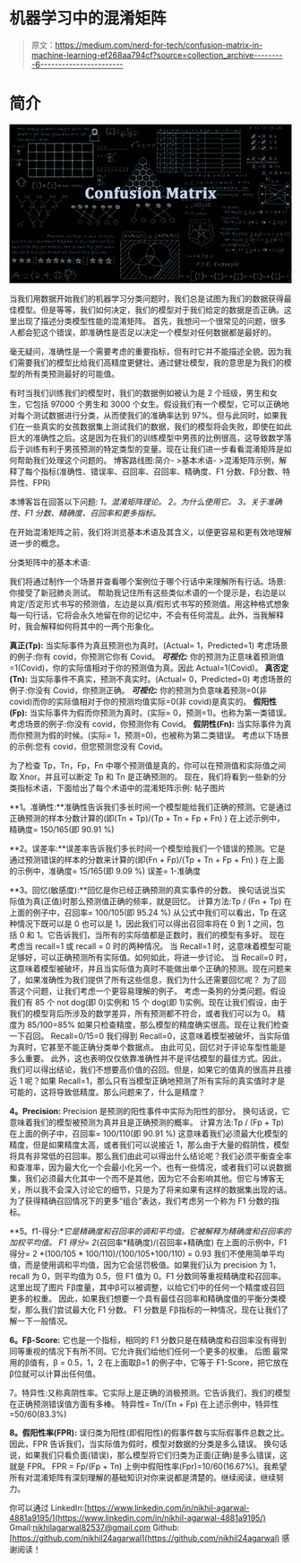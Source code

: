 # 机器学习中的混淆矩阵

> 原文：<https://medium.com/nerd-for-tech/confusion-matrix-in-machine-learning-ef268aa794cf?source=collection_archive---------6----------------------->

# **简介**

![](img/74c1cac3b2c2a922003174c12e0890d4.png)

当我们用数据开始我们的机器学习分类问题时，我们总是试图为我们的数据获得最佳模型。但是等等，我们如何决定，我们的模型对于我们给定的数据是否正确。这里出现了描述分类模型性能的混淆矩阵。
首先，我想问一个很常见的问题，很多人都会犯这个错误，即准确性是否足以决定一个模型对任何数据都是最好的。

毫无疑问，准确性是一个需要考虑的重要指标，但有时它并不能描述全貌。因为我们需要我们的模型比给我们高精度更健壮。通过健壮模型，我的意思是为我们的模型的所有类预测最好的可能值。

有时当我们训练我们的模型时，我们的数据例如被认为是 2 个班级，男生和女生，它包括 97000 个男生和 3000 个女生。假设我们有一个模型，它可以正确地对每个测试数据进行分类，从而使我们的准确率达到 97%。但与此同时，如果我们在一些真实的女孩数据集上测试我们的数据，我们的模型将会失败，即使在如此巨大的准确性之后。这是因为在我们的训练模型中男孩的比例很高，这导致数学落后于训练有利于男孩预测的特定类型的变量。现在让我们进一步看看混淆矩阵是如何帮助我们处理这个问题的。
博客路线图:简介- >基本术语- >混淆矩阵示例，解释了每个指标(准确性、错误率、召回率、召回率、精确度、F1 分数、Fβ分数、特异性、FPR)

本博客旨在回答以下问题:
*1。混淆矩阵理论。
2。为什么使用它。
3。关于准确性、F1 分数、精确度、召回率和更多指标。*

在开始混淆矩阵之前，我们将浏览基本术语及其含义，以便更容易和更有效地理解进一步的概念。

分类矩阵中的基本术语:

我们将通过制作一个场景并查看哪个案例位于哪个行话中来理解所有行话。场景:你接受了新冠肺炎测试。
帮助我记住所有这些类似术语的一个提示是，右边是以肯定/否定形式书写的预测值，左边是以真/假形式书写的预测值。用这种格式想象每一句行话，它将会永久地留在你的记忆中，不会有任何混乱。此外，当我解释时，我会解释如何将其中的一两个形象化。

**真正(Tp):** 当实际事件为真且预测也为真时。(Actual= 1，Predicted=1)
考虑场景的例子:你有 covid，你预测它你有 Covid。
***可视化:*** 你的预测为正意味着预测值=1(Covid)，你的实际值相对于你的预测值为真。因此 Actual=1(Covid)。
**真否定(Tn):** 当实际事件不真实，预测不真实时。(Actual= 0，Predicted=0)
考虑场景的例子:你没有 Covid，你预测正确。
***可视化:*** 你的预测为负意味着预测=0(非 covid)而你的实际值相对于你的预测均值实际=0(非 covid)是真实的。
**假阳性(Fp):** 当实际事件为假而你预测为真时。(实际= 0，预测=1)。也称为第一类错误。
考虑场景的例子:你没有 covid，你预测你有 Covid。
**假阴性(Fn):** 当实际事件为真而你预测为假的时候。(实际= 1，预测=0)。也被称为第二类错误。
考虑以下场景的示例:您有 covid，但您预测您没有 Covid。

为了检查 Tp，Tn，Fp，Fn 中哪个预测值是真的，你可以在预测值和实际值之间取 Xnor。并且可以断定 Tp 和 Tn 是正确预测的。
现在，我们将看到一些新的分类指标术语，下面给出了每个术语中的混淆矩阵示例:
帖子图片

**1。准确性:**准确性告诉我们多长时间一个模型能给我们正确的预测。它是通过正确预测的样本分数计算的(即(Tn + Tp)/(Tp + Tn + Fp + Fn) )
在上述示例中，精确度= 150/165(即 90.91 %)

**2。误差率:**误差率告诉我们多长时间一个模型给我们一个错误的预测。它是通过预测错误的样本的分数来计算的(即(Fn + Fp)/(Tp + Tn + Fp + Fn) )
在上面的示例中，准确度= 15/165(即 9.09 %)
误差= 1-准确度

**3。回忆(敏感度):**回忆是你已经正确预测的真实事件的分数。
换句话说当实际值为真(正值)时那么预测值正确的频率，就是回忆。
计算方法:Tp / (Fn + Tp)
在上面的例子中，召回率= 100/105(即 95.24 %)
从公式中我们可以看出，Tp 在这种情况下既可以是 0 也可以是 1，因此我们可以得出召回率将在 0 到 1 之间，包括 0 和 1。它告诉我们，当所有的实际值都是正数时，我们的模型有多好。
现在考虑当 recall=1 或 recall = 0 时的两种情况。
当 Recall=1 时，这意味着模型可能足够好，可以正确预测所有实际值。如何如此，将进一步讨论。
当 Recall=0 时，这意味着模型被破坏，并且当实际值为真时不能做出单个正确的预测。现在问题来了，如果准确性为我们提供了所有这些信息，我们为什么还需要回忆呢？
为了回答这个问题，让我们考虑一个更容易理解的例子。
考虑一条狗的分类问题。假设我们有 85 个 not dog(即 0)实例和 15 个 dog(即 1)实例。现在让我们假设，由于我们的模型背后所涉及的数学差异，所有预测都不符合，或者我们可以为 0。
精度为 85/100=85%
如果只检查精度，那么模型的精度确实很高。现在让我们检查一下召回。
Recall=0/15=0
我们得到 Recall=0，这意味着模型被破坏，当实际值为真时，它甚至不能正确分类单个数据点。
由此可见，回忆对于评论车型性能是多么重要。
此外，这也表明仅仅依靠准确性并不是评估模型的最佳方式。因此，我们可以得出结论，我们不想要高价值的召回。但是，如果它的值真的很高并且接近 1
呢？如果 Recall=1，那么只有当模型正确地预测了所有实际的真实值时才是可能的，这将导致低精度。那么问题来了，什么是精度？

**4。Precision:** Precision 是预测的阳性事件中实际为阳性的部分。
换句话说，它意味着我们的模型被预测为真并且是正确预测的概率。
计算方法:Tp / (Fp + Tp)
在上面的例子中，召回率= 100/110(即 90.91 %)
这意味着我们必须最大化模型的精度，但是如果精度太高，或者我们可以说接近 1，那么由于大量的假阴性，模型将具有非常低的召回率。那么我们由此可以得出什么结论呢？我们必须平衡查全率和查准率，因为最大化一个会最小化另一个。也有一些情况，或者我们可以说数据集，我们必须最大化其中一个而不是其他，因为它不会影响其他。但它与博客无关，所以我不会深入讨论它的细节，只是为了将来如果有这样的数据集出现的话。
为了获得精确召回情况下的更多“组合”表达，我们考虑另一个称为 F1 分数的指标。

**5。f1-得分:**它是精确度和召回率的调和平均值。它被解释为精确度和召回率的加权平均值。
F1 得分= 2*(召回率*精确度)/(召回率+精确度)
在上面的示例中，F1 得分= 2 *(100/105 * 100/110)/(100/105+100/110)
= 0.93
我们不使用简单平均值，而是使用调和平均值，因为它会惩罚极值。如果我们认为 precision 为 1，recall 为 0，则平均值为 0.5，但 F1 值为 0。F1 分数同等重视精确度和召回率。这里出现了图片 Fβ度量，其中β可以被调整，以给它们中的任何一个精度或召回更多的权重。
因此，如果我们想要一个具有最佳召回率和精确度值的平衡分类模型，那么我们尝试最大化 F1 分数。
F1 分数是 Fβ指标的一种情况，现在让我们了解一下一般情况。

**6。Fβ-Score:** 它也是一个指标，相同的 F1 分数只是在精确度和召回率没有得到同等重视的情况下有所不同。它允许我们给他们任何一个更多的权重。
后图
最常用的β值有，β = 0.5，1，2
在上面取β=1 的例子中，它等于 F1-Score，把它放在β位就可以计算出任何值。

7。特异性:又称真阴性率。它实际上是正确的消极预测。它告诉我们，我们的模型在正确预测错误值方面有多棒。
特异性= Tn/(Tn + Fp)
在上述示例中，特异性=50/60(83.3%)

**8。假阳性率(FPR):** 误归类为阳性(即假阳性)的假事件数与实际假事件总数之比。
因此，FPR 告诉我们，当实际值为假时，模型对数据的分类是多么错误。
换句话说，如果我们只看负面(错误)，那么模型将它们归类为正面(正确)是多么错误，这就是 FPR。
FPR = Fp/(Fp + Tn)
上例中假阳性率(Fpr)=10/60(16.67%)。我希望所有对混淆矩阵有深刻理解的基础知识对你来说都是清楚的。继续阅读，继续努力。

你可以通过
LinkedIn:[https://www.linkedin.com/in/nikhil-agarwal-4881a9195/](https://www.linkedin.com/in/nikhil-agarwal-4881a9195/)
Gmail:[nikhilagarwal82537@gmail.com](mailto:nikhilagarwal82537@gmail.com)
Github:[https://github.com/nikhil24agarwal](https://github.com/nikhil24agarwal)
感谢阅读！